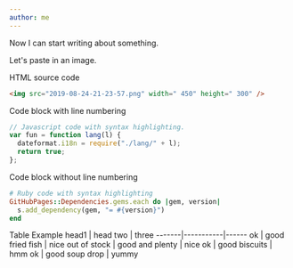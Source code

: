 ```yaml
---
author: me
---
```


Now I can start writing about something.

Let's paste in an image.

HTML source code

```html
<img src="2019-08-24-21-23-57.png" width=" 450" height=" 300" />
```

Code block with line numbering

```javascript {.line-numbers}
// Javascript code with syntax highlighting.
var fun = function lang(l) {
  dateformat.i18n = require("./lang/" + l);
  return true;
};
```

Code block without line numbering

```ruby
# Ruby code with syntax highlighting
GitHubPages::Dependencies.gems.each do |gem, version|
  s.add_dependency(gem, "= #{version}")
end
```

Table Example
head1 | head two | three
-------|-----------|------
ok | good fried fish | nice
out of stock | good and plenty | nice
ok | good biscuits | hmm
ok | good soup drop | yummy
